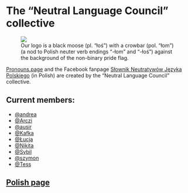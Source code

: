 # The “Neutral Language Council” collective

<figure class="float-right">
    <img src="/img/łoś.jpg"/>
    <figcaption>Our logo is a black moose (pl. “łoś”) with a crowbar (pol. “łom”) (a nod to Polish neuter verb endings “-łom” and “-łoś”) against the background of the non-binary pride flag.</figcaption>
</figure>

[Pronouns.page](https://pronouns.page)
and the Facebook fanpage [Słownik Neutratywów Języka Polskiego](https://facebook.com/neutratywy) (in Polish)
are created by the “Neutral Language Council” collective.

## <span class="fal fa-user-friends"></span> Current members:

 - [@andrea](/@andrea)
 - [@Arczi](/@Arczi)
 - [@ausir](/@ausir)
 - [@Kafka](/@Kafka)
 - [@Łucja](/@Łucja)
 - [@Nikita](/@Nikita)
 - [@Sybil](/@Sybil)
 - [@szymon](/@szymon)
 - [@Tess](/@Tess)

## <span class="fal fa-link"></span> [Polish page](https://zaimki.pl/blog/rada-j%C4%99zyka-neutralnego)

